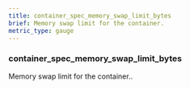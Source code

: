 ```yaml
---
title: container_spec_memory_swap_limit_bytes
brief: Memory swap limit for the container.
metric_type: gauge
---
```

### container_spec_memory_swap_limit_bytes

Memory swap limit for the container..